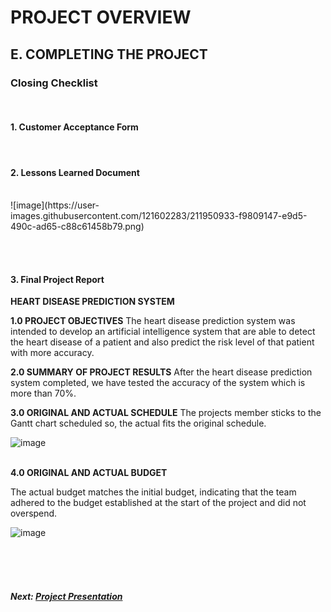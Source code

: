 # PROJECT OVERVIEW

## E. COMPLETING THE PROJECT
### Closing Checklist
<br>

#### 1. Customer Acceptance Form
<br>


#### 2. Lessons Learned Document
<br>
![image](https://user-images.githubusercontent.com/121602283/211950933-f9809147-e9d5-490c-ad65-c88c61458b79.png)

<br><br>
#### 3. Final Project Report
**HEART DISEASE PREDICTION SYSTEM**

**1.0 PROJECT OBJECTIVES**
The heart disease prediction system was intended to develop an artificial intelligence system that are able to detect the heart disease of a patient and also predict the risk level of that patient with more accuracy. 

**2.0 SUMMARY OF PROJECT RESULTS**
After the heart disease prediction system completed, we have tested the accuracy of the system which is more than 70%.

**3.0 ORIGINAL AND ACTUAL SCHEDULE**
The projects member sticks to the Gantt chart scheduled so, the actual fits the original schedule.

![image](https://user-images.githubusercontent.com/121602283/211955126-0ea88680-dec2-43af-b959-952bf395bb6b.png) <br><br>

**4.0 ORIGINAL AND ACTUAL BUDGET**

The actual budget matches the initial budget, indicating that the team adhered to the budget established at the start of the project and did not overspend.

![image](https://user-images.githubusercontent.com/121602283/211954937-6a445d9c-0e5e-4374-864a-fbd6b1406564.png)








<br><br><br>
##### Next: [Project Presentation](F-PROJECT_PRESENTATION.md)
